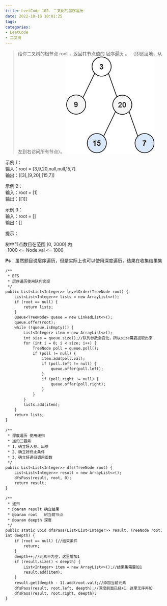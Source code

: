```yaml
---
title: LeetCode 102. 二叉树的层序遍历
date: 2022-10-18 10:01:25
tags:
categories:
- LeetCode
- 二叉树
---
```


> 给你二叉树的根节点 root ，返回其节点值的 层序遍历 。 （即逐层地，从左到右访问所有节点）。
> ![](../images/leetcode102/tree1.jpg)
> 
<!--more-->

示例 1：  
输入：root = [3,9,20,null,null,15,7]  
输出：[[3],[9,20],[15,7]]  

示例 2：  
输入：root = [1]  
输出：[[1]]  

示例 3：  
输入：root = []  
输出：[]  

提示：  

树中节点数目在范围 [0, 2000] 内  
-1000 <= Node.val <= 1000  

**Ps**：虽然题目说层序遍历，但是实际上也可以使用深度遍历，结果在收集结果集

```
/**
 * BFS
 * 层序遍历使用队列实现
 */
public List<List<Integer>> levelOrder(TreeNode root) {
    List<List<Integer>> lists = new ArrayList<>();
    if (root == null) {
        return lists;
    }
    Queue<TreeNode> queue = new LinkedList<>();
    queue.offer(root);
    while (!queue.isEmpty()) {
        List<Integer> item = new ArrayList<>();
        int size = queue.size();//队列参数会变化，所以size需要提取出来
        for (int i = 0; i < size; i++) {
            TreeNode poll = queue.poll();
            if (poll != null) {
                item.add(poll.val);
                if (poll.left != null) {
                    queue.offer(poll.left);
                }
                if (poll.right != null) {
                    queue.offer(poll.right);
                }
            }
        }
        lists.add(item);
    }
    return lists;
}

/**
 * 深度遍历 使用递归
 * 递归三要素
 * 1、确立好入参、出参
 * 2、确立好终止条件
 * 3、确立好递归调用函数
 */
public List<List<Integer>> dfs(TreeNode root) {
    List<List<Integer>> result = new ArrayList<>();
    dfsPass(result, root, 0);
    return result;
}

/**
 * 递归
 * @param result 确立结果
 * @param root   树当前节点
 * @param deepth 深度
 */
public static void dfsPass(List<List<Integer>> result, TreeNode root, int deepth) {
    if (root == null) {//结束条件
        return;
    }
    deepth++;//元素不为空，这里增加1
    if (result.size() < deepth) {
        List<Integer> item = new ArrayList<>();//结果集需要加1
        result.add(item);
    }
    result.get(deepth - 1).add(root.val);//添加当前元素
    dfsPass(result, root.left, deepth);//深度前面已经+1，这里无序再加
    dfsPass(result, root.right, deepth);
}

```